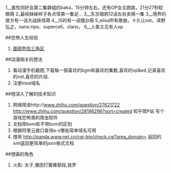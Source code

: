1__属性同好会第二集静姐的baka，15分钟左右，还有OP女主跑路，21分27秒眨眼萌
2_最经妹妹样子有点怪第一集足...
3__东京暗鸦12话左右卖萌一集
3__境界的彼方有一话大战妖怪萌
4__IS的有一话擂台萌
5_elisa所有歌曲，十久让ost，泽野弘之，nano.ripe，supercell，claris，
6__人鱼又见有人op

##恐怖人生经验
1. [面部危险三角区](http://baike.baidu.com/view/1090583.htm)

##动漫相关的想法
1. 看动漫手机截图,下载每一部喜欢的bgm和喜欢的集数,喜欢的op&ed,记录喜欢的ost,喜欢的片段.
2. 注册moe域名

##想深入了解的技术知识
1. 网络爬虫http://www.zhihu.com/question/27621722
		http://www.zhihu.com/question/28196296?sort=created  知乎爬P站
			写个游戏恐怖类的爬虫软件
2. 文档带bom和不带bom的区别
3. 根据阿里云接口查询a-z哪些简单域名可用
4. 借用 http://panda.www.net.cn/cgi-bin/check.cgi?area_domain= 返回的xml返回更简单的json格式文档

##想画的角色
1. 火影: 太子,雏田打蜜蜂那段,我罗